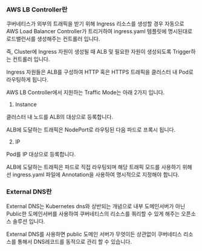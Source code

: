 ### AWS LB Controller란
쿠버네티스가 외부의 트래픽을 받기 위해 Ingress 리소스를 생성할 경우 자동으로 AWS Load Balancer Controller가 트리거하여 ingress.yaml 템플릿에 명시된대로 로드밸런서를 생성해주는 컨트롤러 입니다.  

즉, Cluster에 Ingress 자원이 생성될 때 ALB 및 필요한 자원이 생성되도록 Trigger하는 컨트롤러 입니다.  

Ingress 자원들은 ALB를 구성하여 HTTP 혹은 HTTPS 트래픽을 클러스터 내 Pod로 라우팅하게 됩니다.  

AWS LB Controller에서 지원하는 Traffic Mode는 아래 2가지 입니다. 

1. Instance  

클러스터 내 노드를 ALB의 대상으로 등록합니다.  

ALB에 도달하는 트래픽은 NodePort로 라우팅된 다음 파드로 프록시 됩니다.  

2. IP  

Pod를 IP 대상으로 등록합니다.  

ALB에 도달하는 트래픽은 파드로 직접 라우팅되며 해당 트래픽 모드를 사용하기 위해선 ingress.yaml 파일에 Annotation을 사용하여 명시적으로 지정해야 합니다.

### External DNS란
External DNS는 Kubernetes dns와 상반되는 개념으로 내부 도메인서버가 아닌 Public한 도메인서버를 사용하여 쿠버네티스의 리소스를 쿼리할 수 있게 해주는 오픈소스 솔루션 입니다.  

External DNS를 사용하면 public 도메인 서버가 무엇이든 상관없이 쿠버네티스 리소스를 통해서 DNS레코드를 동적으로 관리 할 수 있습니다.